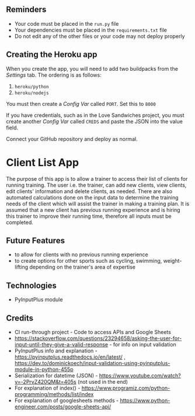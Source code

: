 ## Reminders

- Your code must be placed in the `run.py` file
- Your dependencies must be placed in the `requirements.txt` file
- Do not edit any of the other files or your code may not deploy properly

## Creating the Heroku app

When you create the app, you will need to add two buildpacks from the _Settings_ tab. The ordering is as follows:

1. `heroku/python`
2. `heroku/nodejs`

You must then create a _Config Var_ called `PORT`. Set this to `8000`

If you have credentials, such as in the Love Sandwiches project, you must create another _Config Var_ called `CREDS` and paste the JSON into the value field.

Connect your GitHub repository and deploy as normal.

# Client List App

The purpose of this app is to allow a trainer to access their list of clients for running training. The user i.e. the trainer, can add new clients, view clients, edit clients' information and delete clients, as needed. There are also automated calculations done on the input data to determine the training needs of the client which will assist the trainer in making a training plan. It is assumed that a new client has previous running experience and is hiring this trainer to improve their running time, therefore all inputs must be completed.

## Future Features

- to allow for clients with no previous running experience
- to create options for other sports such as cycling, swimming, weight-lifting depending on the trainer's area of expertise

## Technologies

- PyInputPlus module

## Credits

- CI run-through project - Code to access APIs and Google Sheets
- https://stackoverflow.com/questions/23294658/asking-the-user-for-input-until-they-give-a-valid-response - for info on input validation
- PyInputPlus info and explanation - https://pyinputplus.readthedocs.io/en/latest/ , https://dev.to/dominickoech/input-validation-using-pyinputplus-module-in-python-455p
- Serialization for datetime (JSON) - https://www.youtube.com/watch?v=-2PrvZ420QM&t=405s (not used in the end)
- For explanation of index() - https://www.programiz.com/python-programming/methods/list/index
- For explanation of googlesheets methods - https://www.python-engineer.com/posts/google-sheets-api/

